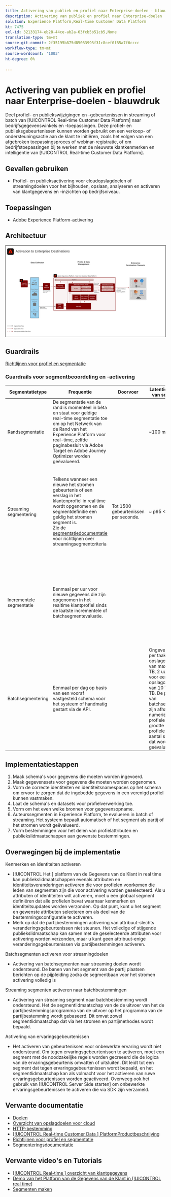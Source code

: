 ```yaml
---
title: Activering van publiek en profiel naar Enterprise-doelen - blauwdruk
description: Activering van publiek en profiel naar Enterprise-doelen
solution: Experience Platform,Real-time Customer Data Platform
kt: 7475
exl-id: 32133174-eb28-44ce-ab2a-63fcb5b51cb5,None
translation-type: tm+mt
source-git-commit: 2f35195b875d85033993f31c8cef0f85a7f6cccc
workflow-type: tm+mt
source-wordcount: '1003'
ht-degree: 0%

---
```


# Activering van publiek en profiel naar Enterprise-doelen - blauwdruk

Deel profiel- en publiekswijzigingen en -gebeurtenissen in streaming of batch van [!UICONTROL Real-time Customer Data Platform] naar bedrijfsgegevenswinkels en -toepassingen. Deze profiel- en publieksgebeurtenissen kunnen worden gebruikt om een verkoop- of ondersteuningsactie aan de klant te initiëren, zoals het volgen van een afgebroken toepassingsproces of webinar-registratie, of om bedrijfstoepassingen bij te werken met de nieuwste klantkenmerken en intelligentie van [!UICONTROL Real-time Customer Data Platform].

## Gevallen gebruiken

* Profiel- en publieksactivering voor cloudopslagdoelen of streamingdoelen voor het bijhouden, opslaan, analyseren en activeren van klantgegevens en -inzichten op bedrijfsniveau.

## Toepassingen

* Adobe Experience Platform-activering

## Architectuur

<img src="assets/enterprise_destination.svg" alt="Referentiearchitectuur voor het activeringsscenario voor ondernemingen" style="border:1px solid #4a4a4a" />

## Guardrails

[Richtlijnen voor profiel en segmentatie](https://experienceleague.adobe.com/docs/experience-platform/profile/guardrails.html?lang=en)

### Guardrails voor segmentbeoordeling en -activering

| Segmentatietype | Frequentie | Doorvoer | Latentie (evaluatie van segmenten) | Latentie (segmentactivering) | Payload activeren |
|-|-|-|-|-|-|
| Randsegmentatie | De segmentatie van de rand is momenteel in bèta en staat voor geldige real-time segmentatie toe om op het Netwerk van de Rand van het Experience Platform voor real-time, zelfde paginabesluit via Adobe Target en Adobe Journey Optimizer worden geëvalueerd. |  | ~100 ms | Direct beschikbaar voor personalisatie in Adobe Target, voor profielopzoekingen in het Edge-profiel en voor activering via op cookies gebaseerde doelen. | Publiek Membership beschikbaar op de Rand voor profielraadplegingen en koekjesgebaseerde bestemmingen.<br>Adobe Target en Journey Optimizer hebben toegang tot publiek- en profielkenmerken.  |
| Streaming segmentering | Telkens wanneer een nieuwe het stromen gebeurtenis of een verslag in het klantenprofiel in real time wordt opgenomen en de segmentdefinitie een geldig het stromen segment is. <br>Zie de  [segmentatiedocumentatie ](https://experienceleague.adobe.com/docs/experience-platform/segmentation/api/streaming-segmentation.html) voor richtlijnen over streamingsegmentcriteria | Tot 1500 gebeurtenissen per seconde.  | ~ p95 &lt;5min | Streaming doelen: Het lidmaatschap van het streaming publiek wordt binnen ongeveer 10 minuten geactiveerd of wordt op basis van de vereisten van de bestemming op micro-batches geactiveerd.<br>Geplande doelen: Het stromen publiekslidmaatschap wordt geactiveerd in partij die op de geplande tijd van de bestemmingslevering wordt gebaseerd. | Streaming doelen: Wijzigingen in het publiekslidmaatschap, identiteitswaarden en profielkenmerken.<br>Geplande doelen: Wijzigingen in het publiekslidmaatschap, identiteitswaarden en profielkenmerken. |
| Incrementele segmentatie | Eenmaal per uur voor nieuwe gegevens die zijn opgenomen in het realtime klantprofiel sinds de laatste incrementele of batchsegmentevaluatie. |  |  | Streaming doelen: Het incrementele publiekslidmaatschap wordt binnen ongeveer 10 minuten geactiveerd of op micro-basis op basis van de vereisten van de bestemming.<br>Geplande doelen: De incrementele publiekslidmaatschappen worden geactiveerd in partij die op de geplande tijd van de bestemmingslevering wordt gebaseerd. | Streaming doelen: Alleen wijzigingen in het lidmaatschap van het publiek en identiteitswaarden.<br>Geplande doelen: Wijzigingen in het publiekslidmaatschap, identiteitswaarden en profielkenmerken. |
| Batchsegmentering | Eenmaal per dag op basis van een vooraf vastgesteld schema voor het systeem of handmatig gestart via de API. |  | Ongeveer één uur per taak voor een opslagcapaciteit van maximaal 10 TB, 2 uur per taak voor een opslagcapaciteit van 10 TB tot 100 TB. De prestaties van batchsegmenttaken zijn afhankelijk van numerieke profielen, de grootte van profielen en het aantal segmenten dat wordt geëvalueerd. | Streaming doelen: Het lidmaatschap van het batchpubliek wordt geactiveerd binnen ongeveer 10 jaar na voltooiing van de segmentatiebeoordeling of op micro-batches gebaseerd op de vereisten van de bestemming.<br>Geplande doelen: De het publiekslidmaatschappen van de partij worden geactiveerd gebaseerd op de geplande tijd van de bestemmingslevering. | Streaming doelen: Alleen wijzigingen in het lidmaatschap van het publiek en identiteitswaarden.<br>Geplande doelen: Wijzigingen in het publiekslidmaatschap, identiteitswaarden en profielkenmerken. |



## Implementatiestappen

1. Maak schema&#39;s voor gegevens die moeten worden ingevoerd.
1. Maak gegevenssets voor gegevens die moeten worden opgenomen.
1. Vorm de correcte identiteiten en identiteitsnamespaces op het schema om ervoor te zorgen dat de ingebedde gegevens in een verenigd profiel kunnen vastmaken.
1. Laat de schema&#39;s en datasets voor profielverwerking toe.
1. Vorm om het even welke bronnen voor gegevensopname.
1. Auteurssegmenten in Experience Platform, te evalueren in batch of streaming. Het systeem bepaalt automatisch of het segment als partij of het stromen wordt geëvalueerd.
1. Vorm bestemmingen voor het delen van profielattributen en publiekslidmaatschappen aan gewenste bestemmingen.

## Overwegingen bij de implementatie

Kenmerken en identiteiten activeren

* [!UICONTROL Het ] platform van de Gegevens van de Klant in real time kan publiekslidmaatschappen evenals attributen en identiteitsveranderingen activeren die voor profielen voorkomen die leden van segmenten zijn die voor activering worden geselecteerd. Als u attributen of identiteiten wilt activeren, moet u een globaal segment definiëren dat alle profielen bevat waarnaar kenmerken en identiteitsupdates worden verzonden. Op dat punt, kunt u het segment en gewenste attributen selecteren om als deel van de bestemmingsconfiguratie te activeren.
* Merk op dat de partijbestemmingen activering van attribuut-slechts veranderingsgebeurtenissen niet steunen. Het volledige of stijgende publiekslidmaatschap kan samen met de geselecteerde attributen voor activering worden verzonden, maar u kunt geen attribuut-enige veranderingsgebeurtenissen via partijbestemmingen activeren.

Batchsegmenten activeren voor streamingdoelen

* Activering van batchsegmenten naar streaming doelen wordt ondersteund. De banen van het segment van de partij plaatsen berichten op de pijpleiding zodra de segmentbaan voor het stromen activering volledig is

Streaming segmenten activeren naar batchbestemmingen

* Activering van streaming segment naar batchbestemming wordt ondersteund. Het de segmentlidmaatschap van de de uitvoer van het de partijbestemmingsprogramma van de uitvoer op het programma van de partijbestemming wordt gebaseerd. Dit omvat zowel segmentlidmaatschap dat via het stromen en partijmethodes wordt bepaald.

Activering van ervaringsgebeurtenissen

* Het activeren van gebeurtenissen voor onbewerkte ervaring wordt niet ondersteund. Om tegen ervaringsgebeurtenissen te activeren, moet een segment met de noodzakelijke regels worden gecreeerd die de logica van de ervaringsgebeurtenis omvatten of uitsluiten. Dit leidt tot een segment dat tegen ervaringsgebeurtenissen wordt bepaald, en het segmentlidmaatschap kan als volmacht voor het activeren van ruwe ervaringsgebeurtenissen worden geactiveerd. Overweeg ook het gebruik van [!UICONTROL Server Side starten] om onbewerkte ervaringsgebeurtenissen te activeren die via SDK zijn verzameld.

## Verwante documentatie

* [Doelen](https://experienceleague.adobe.com/docs/experience-platform/destinations/catalog/overview.html)
* [Overzicht van opslagdoelen voor cloud](https://experienceleague.adobe.com/docs/experience-platform/destinations/catalog/cloud-storage/overview.html?lang=en#catalog)
* [HTTP-bestemming](https://experienceleague.adobe.com/docs/experience-platform/destinations/catalog/http-destination.html?lang=en#overview)
* [[!UICONTROL Real-time Customer Data ] PlatformProductbeschrijving](https://helpx.adobe.com/legal/product-descriptions/real-time-customer-data-platform.html)
* [Richtlijnen voor profiel en segmentatie](https://experienceleague.adobe.com/docs/experience-platform/profile/guardrails.html?lang=en)
* [Segmenteringsdocumentatie](https://experienceleague.adobe.com/docs/experience-platform/segmentation/api/streaming-segmentation.html)

## Verwante video&#39;s en Tutorials

* [[!UICONTROL Real-time ] overzicht van klantgegevens](https://experienceleague.adobe.com/docs/platform-learn/tutorials/application-services/rtcdp/understanding-the-real-time-customer-data-platform.html)
* [Demo van het Platform van de Gegevens van de Klant in  [!UICONTROL real time]](https://experienceleague.adobe.com/docs/platform-learn/tutorials/application-services/rtcdp/demo.html)
* [Segmenten maken](https://experienceleague.adobe.com/docs/platform-learn/tutorials/segments/create-segments.html)
